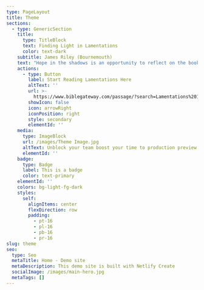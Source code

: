 ```yaml
---
type: PageLayout
title: Theme
sections:
  - type: GenericSection
    title:
      type: TitleBlock
      text: Finding Light in Lamentations
      color: text-dark
    subtitle: James Riley (Bournemouth)
    text: "Hope in the shadows is an opportunity to reflect on the book of Lamentations - that difficult to find book that we often skip over... I mean who wants to spend a weekend reading a book filled with pain, difficulty and sorrow!\_ Sorry about that! ... but that's only half of it!\_\n\nThe book of Lamentations is filled with messages of hope and we will take a journey through a framework of suffering ending ultimately at a bright vision of the Kingdom.\n"
    actions:
      - type: Button
        label: Start Reading Lamentations Here
        altText: ''
        url: >-
          https://www.biblegateway.com/passage/?search=Lamentations%201&version=NIV
        showIcon: false
        icon: arrowRight
        iconPosition: right
        style: secondary
        elementId: ''
    media:
      type: ImageBlock
      url: /images/Theme Image.jpg
      altText: Unblock your team boost your time to production preview
      elementId: ''
    badge:
      type: Badge
      label: This is a badge
      color: text-primary
    elementId: ''
    colors: bg-light-fg-dark
    styles:
      self:
        alignItems: center
        flexDirection: row
        padding:
          - pt-16
          - pl-16
          - pb-16
          - pr-16
slug: theme
seo:
  type: Seo
  metaTitle: Home - Demo site
  metaDescription: This demo site is built with Netlify Create
  socialImage: /images/main-hero.jpg
  metaTags: []
---
```

